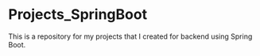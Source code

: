 # Projects_SpringBoot
This is a repository for my projects that I created for backend using Spring Boot.
